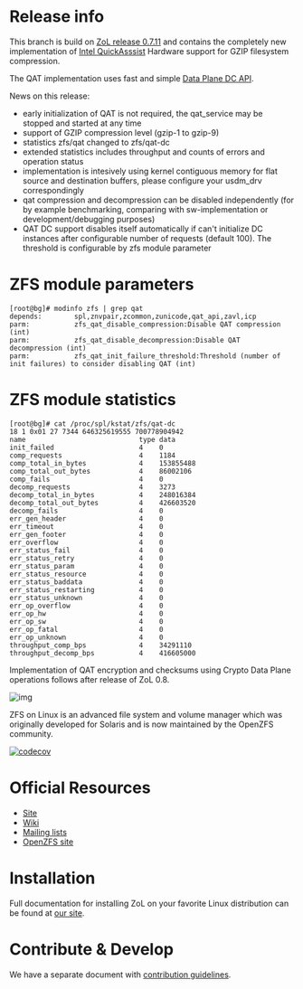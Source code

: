 # Release info

This branch is build on [ZoL release 0.7.11](https://github.com/zfsonlinux/zfs/tree/zfs-0.7.11) and contains the completely new implementation of [Intel QuickAsssist](https://01.org/intel-quickassist-technology) Hardware support for GZIP filesystem compression.

The QAT implementation uses fast and simple [Data Plane DC API](https://01.org/sites/default/files/downloads/intelr-quickassist-technology/qadcapiv203public.pdf).

News on this release:

- early initialization of QAT is not required, the qat_service may be stopped and started at any time
- support of GZIP compression level (gzip-1 to gzip-9)
- statistics zfs/qat changed to zfs/qat-dc
- extended statistics includes throughput and counts of errors and operation status
- implementation is intesively using kernel contiguous memory for flat source and destination buffers, please configure your usdm_drv correspondingly
- qat compression and decompression can be disabled independently (for by example benchmarking, comparing with sw-implementation or development/debugging purposes)
- QAT DC support disables itself automatically if can't initialize DC instances after configurable number of requests (default 100). The threshold is configurable by zfs module parameter

# ZFS module parameters
```
[root@bg]# modinfo zfs | grep qat
depends:        spl,znvpair,zcommon,zunicode,qat_api,zavl,icp
parm:           zfs_qat_disable_compression:Disable QAT compression (int)
parm:           zfs_qat_disable_decompression:Disable QAT decompression (int)
parm:           zfs_qat_init_failure_threshold:Threshold (number of init failures) to consider disabling QAT (int)
```

# ZFS module statistics
```
[root@bg]# cat /proc/spl/kstat/zfs/qat-dc
18 1 0x01 27 7344 646325619555 700778904942
name                            type data
init_failed                     4    0
comp_requests                   4    1184
comp_total_in_bytes             4    153855488
comp_total_out_bytes            4    86002106
comp_fails                      4    0
decomp_requests                 4    3273
decomp_total_in_bytes           4    248016384
decomp_total_out_bytes          4    426603520
decomp_fails                    4    0
err_gen_header                  4    0
err_timeout                     4    0
err_gen_footer                  4    0
err_overflow                    4    0
err_status_fail                 4    0
err_status_retry                4    0
err_status_param                4    0
err_status_resource             4    0
err_status_baddata              4    0
err_status_restarting           4    0
err_status_unknown              4    0
err_op_overflow                 4    0
err_op_hw                       4    0
err_op_sw                       4    0
err_op_fatal                    4    0
err_op_unknown                  4    0
throughput_comp_bps             4    34291110
throughput_decomp_bps           4    416605000
```
Implementation of QAT encryption and checksums using Crypto Data Plane operations follows after release of ZoL 0.8.

![img](http://zfsonlinux.org/images/zfs-linux.png)

ZFS on Linux is an advanced file system and volume manager which was originally
developed for Solaris and is now maintained by the OpenZFS community.

[![codecov](https://codecov.io/gh/zfsonlinux/zfs/branch/master/graph/badge.svg)](https://codecov.io/gh/zfsonlinux/zfs)

# Official Resources
  * [Site](http://zfsonlinux.org)
  * [Wiki](https://github.com/zfsonlinux/zfs/wiki)
  * [Mailing lists](https://github.com/zfsonlinux/zfs/wiki/Mailing-Lists)
  * [OpenZFS site](http://open-zfs.org/)

# Installation
Full documentation for installing ZoL on your favorite Linux distribution can
be found at [our site](http://zfsonlinux.org/).

# Contribute & Develop
We have a separate document with [contribution guidelines](./.github/CONTRIBUTING.md).
